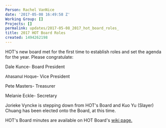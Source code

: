 ```yaml
---
Person: Rachel VanNice
date: '2017-05-08 16:49:58 Z'
Working Group: []
Projects: []
permalink: updates/2017-05-08_2017_hot_board_roles_
title: 2017 HOT Board Roles
created: 1494262198
---
```

<p>HOT's new board met for the first time to establish roles and set the agenda for the year. Please congratulate:</p><p>Dale Kunce- Board President</p><p><span style="font-variant-numeric: inherit; font-stretch: inherit; font-size: 13px; line-height: inherit;">Ahasanul Hoque</span>- Vice President</p><p>Pete Masters- Treasurer</p><p>Melanie Eckle- Secretary&nbsp;</p><p>Jorieke Vyncke is stepping down from HOT's Board and Kuo Yu (Slayer) Chuang has been elected onto the Board, at this time.</p><p>HOT's Board minutes are available on HOT Board's <a href="https://wiki.openstreetmap.org/wiki/Humanitarian_OSM_Team/Meetings#Meetings_of_the_Board_of_Directors" target="_blank">wiki page.</a></p>
